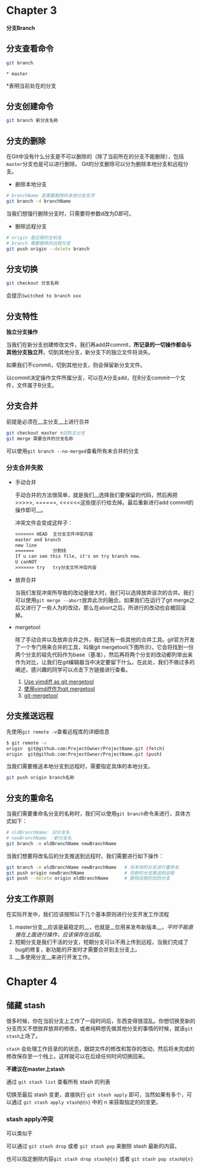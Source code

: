 # Chapter 3

__分支Branch__

## 分支查看命令

```bash
git branch
```

```
* master
```

*表明当前处在的分支

## 分支创建命令

```bash
git branch 新分支名称
```

## 分支的删除

在Git中没有什么分支是不可以删除的（除了当前所在的分支不能删除），包括`master`分支也是可以进行删除。
Git的分支删除可以分为删除本地分支和远程分支。

- 删除本地分支

```bash
# branchName 是需要删除的本地分支名字
git branch -d branchName
```

当我们想强行删除分支时，只需要将参数d改为D即可。

- 删除远程分支

```bash
# origin 是远程的主机名
# branch 需要删除的远程分支
git push origin --delete branch
```

## 分支切换

```bash
git checkout 分支名称
```

会提示```Switched to branch xxx```	

## 分支特性

__独立分支操作__

当我们在新分支创建修改文件，我们再add并commit，__所记录的一切操作都会与其他分支独立开__。切到其他分支，新分支下的独立文件将消失。

如果我们不commit，切到其他分支，则会保留新分支文件。

以commit决定操作文件所属分支，可以在A分支add，在B分支commit一个文件，文件属于B分支。

## 分支合并

前提是必须在__主分支__上进行合并

```bash
git checkout master #回到主分支
git merge 需要合并的分支名称
```

可以使用```git branch --no-merged```查看所有未合并的分支

### 分支合并失败

- 手动合并

  手动合并的方法很简单，就是我们__选择我们要保留的代码，然后再把>>>>>, ======, <<<<<<这些提示行给去掉。最后重新进行add commit的操作即可__。

  冲突文件会变成这样子：

  ```txt
  <<<<<<< HEAD 	主分支文件冲突内容
  master and branch
  new line
  ======= 		分割线
  If u can see this file, it's on try branch now.
  U canNOT
  >>>>>>> try 	try分支文件冲突内容
  ```

- 放弃合并

  当我们发现冲突所导致的改动量很大时，我们可以选择放弃该次的合并。我们可以使用`git merge --abort`放弃此次的融合。如果我们在运行了git merge之后又进行了一些人为的改动，那么在abort之后，所进行的改动也会被回滚掉。

- mergetool

  除了手动合并以及放弃合并之外，我们还有一些其他的合并工具。git官方开发了一个专门用来合并的工具，叫做git mergetool(下图所示)，它会将找到一份两个分支的祖先代码作为base（基准），然后再将两个分支的改动都列举出来作为对比，让我们在git编辑器当中决定要留下什么。在此处，我们不做过多的阐述，感兴趣的同学可以点击下方链接进行查看。

  1. [Use vimdiff as git mergetool](https://www.rosipov.com/blog/use-vimdiff-as-git-mergetool/)
  2. [使用vimdiff作为git mergetool](https://kinboyw.github.io/2018/10/09/Use-Vimdiff-As-Git-Mergetool/)
  3. [git-mergetool](https://www.lhsz.xyz/read/git-doc-zh/docs-16.md)

## 分支推送远程

先使用`git remote -v`查看远程库的详细信息

```bash
$ git remote -v
origin  git@github.com:ProjectOwner/ProjectName.git (fetch)
origin  git@github.com:ProjectOwner/ProjectName.git (push)
```

当我们需要推送本地分支到远程时，需要指定具体的本地分支。

```bash
git push origin branch名称
```

## 分支的重命名

当我们需要重命名分支的名称时，我们可以使用`git branch`命令来进行，具体方式如下：

```bash
# oldBranchName: 旧分支名
# newBranchName ：新分支名
git branch -m oldBranchName newBranchName
```

当我们想要将改名后的分支推送到远程时，我们需要进行如下操作：

```bash
git branch -m oldBranchName newBranchName   # 将本地的分支进行重命名
git push origin newBranchName               # 将新的分支推送到远程        
git push --delete origin oldBranchName      # 删除远程的旧的分支 
```

## 分支工作原则

在实际开发中，我们应该按照以下几个基本原则进行分支开发工作流程

1. master分支__应该是最稳定的__，也就是__仅用来发布新版本__，*平时不能直接在上面进行操作，应该保存在远程*。
2. 短期分支是我们干活的分支，短期分支可以不用上传到远程，当我们完成了bug的修复，新功能的开发时才需要合并到主分支上。
3. __多使用分支__来进行开发工作。

# Chapter 4

## 储藏 stash

很多时候，你在当前分支上工作了一段时间后，东西变得很混乱。你想切换至新的分支而又不想放弃放弃的修改，或者纯粹想先做其他分支的事情的时候，就该`git stash`上场了。

`stash` 会处理工作目录的的状态，跟踪文件的修改和暂存的改动，然后将未完成的修改保存至一个栈上，这样就可以在后续任何时间切换回来。

__不建议在master上stash__

通过 `git stash list` 查看所有 stash 的列表

切换至最后 stash 变更，直接执行 `git stash apply` 即可，当然如果有多个，可以通过 `git stash apply stash@{n}` 中的 n 来获取指定的的变更。

### stash apply冲突

可以类似于

可以通过 `git stash drop` 或者 `git stash pop` 来删除 stash 最新的内容。

也可以指定删除内容`git stash drop stash@{n}` 或者 `git stash pop stash@{n}`
